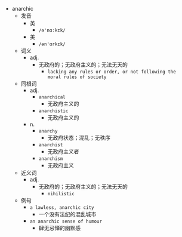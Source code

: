 - anarchic
  - 发音
    - 英
      - `/ə'nɑːkɪk/`
    - 美
      - `/ən'ɑrkɪk/`
  - 词义
    - adj.
      - 无政府的；无政府主义的；无法无天的
        - `lacking any rules or order, or not following the moral rules of society`
  - 同根词
    - adj.
      - `anarchical`
        - 无政府主义的
      - `anarchistic`
        - 无政府主义的
    - n.
      - `anarchy`
        - 无政府状态；混乱；无秩序
      - `anarchist`
        - 无政府主义者
      - `anarchism`
        - 无政府主义
  - 近义词
    - adj.
      - 无政府的；无政府主义的；无法无天的
        - `nihilistic`
  - 例句
    - `a lawless, anarchic city`
      - 一个没有法纪的混乱城市
    - `an anarchic sense of humour`
      - 肆无忌惮的幽默感

